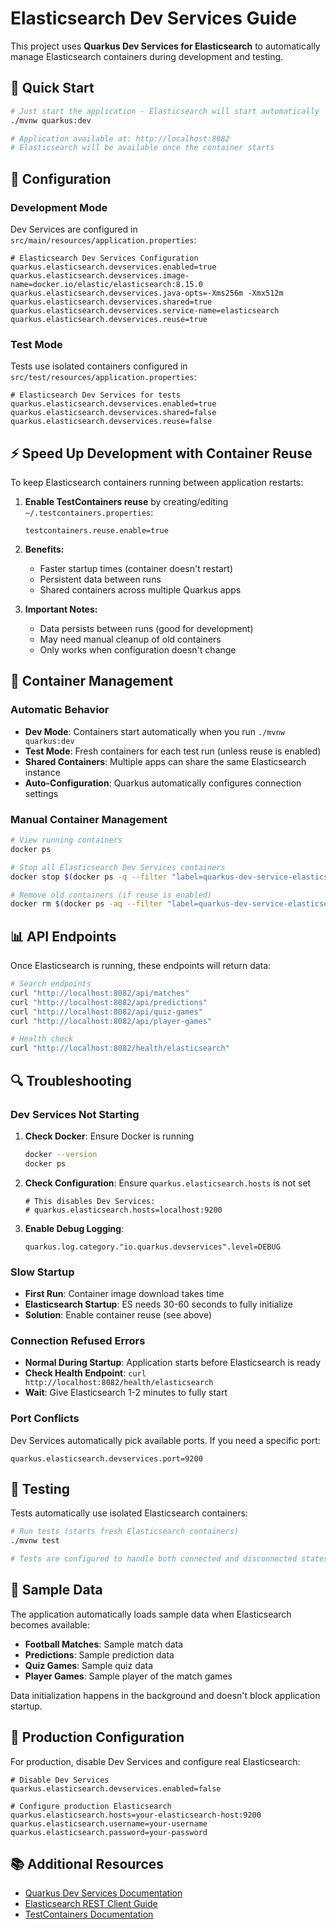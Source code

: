 # Elasticsearch Dev Services Guide

This project uses **Quarkus Dev Services for Elasticsearch** to automatically manage Elasticsearch containers during development and testing.

## 🚀 Quick Start

```bash
# Just start the application - Elasticsearch will start automatically
./mvnw quarkus:dev

# Application available at: http://localhost:8082
# Elasticsearch will be available once the container starts
```

## 🔧 Configuration

### Development Mode

Dev Services are configured in `src/main/resources/application.properties`:

```properties
# Elasticsearch Dev Services Configuration
quarkus.elasticsearch.devservices.enabled=true
quarkus.elasticsearch.devservices.image-name=docker.io/elastic/elasticsearch:8.15.0
quarkus.elasticsearch.devservices.java-opts=-Xms256m -Xmx512m
quarkus.elasticsearch.devservices.shared=true
quarkus.elasticsearch.devservices.service-name=elasticsearch
quarkus.elasticsearch.devservices.reuse=true
```

### Test Mode

Tests use isolated containers configured in `src/test/resources/application.properties`:

```properties
# Elasticsearch Dev Services for tests
quarkus.elasticsearch.devservices.enabled=true
quarkus.elasticsearch.devservices.shared=false
quarkus.elasticsearch.devservices.reuse=false
```

## ⚡ Speed Up Development with Container Reuse

To keep Elasticsearch containers running between application restarts:

1. **Enable TestContainers reuse** by creating/editing `~/.testcontainers.properties`:
   ```properties
   testcontainers.reuse.enable=true
   ```

2. **Benefits:**
   - Faster startup times (container doesn't restart)
   - Persistent data between runs
   - Shared containers across multiple Quarkus apps

3. **Important Notes:**
   - Data persists between runs (good for development)
   - May need manual cleanup of old containers
   - Only works when configuration doesn't change

## 🐳 Container Management

### Automatic Behavior

- **Dev Mode**: Containers start automatically when you run `./mvnw quarkus:dev`
- **Test Mode**: Fresh containers for each test run (unless reuse is enabled)
- **Shared Containers**: Multiple apps can share the same Elasticsearch instance
- **Auto-Configuration**: Quarkus automatically configures connection settings

### Manual Container Management

```bash
# View running containers
docker ps

# Stop all Elasticsearch Dev Services containers
docker stop $(docker ps -q --filter "label=quarkus-dev-service-elasticsearch")

# Remove old containers (if reuse is enabled)
docker rm $(docker ps -aq --filter "label=quarkus-dev-service-elasticsearch")
```

## 📊 API Endpoints

Once Elasticsearch is running, these endpoints will return data:

```bash
# Search endpoints
curl "http://localhost:8082/api/matches"
curl "http://localhost:8082/api/predictions"
curl "http://localhost:8082/api/quiz-games"
curl "http://localhost:8082/api/player-games"

# Health check
curl "http://localhost:8082/health/elasticsearch"
```

## 🔍 Troubleshooting

### Dev Services Not Starting

1. **Check Docker**: Ensure Docker is running
   ```bash
   docker --version
   docker ps
   ```

2. **Check Configuration**: Ensure `quarkus.elasticsearch.hosts` is not set
   ```properties
   # This disables Dev Services:
   # quarkus.elasticsearch.hosts=localhost:9200
   ```

3. **Enable Debug Logging**:
   ```properties
   quarkus.log.category."io.quarkus.devservices".level=DEBUG
   ```

### Slow Startup

- **First Run**: Container image download takes time
- **Elasticsearch Startup**: ES needs 30-60 seconds to fully initialize
- **Solution**: Enable container reuse (see above)

### Connection Refused Errors

- **Normal During Startup**: Application starts before Elasticsearch is ready
- **Check Health Endpoint**: `curl http://localhost:8082/health/elasticsearch`
- **Wait**: Give Elasticsearch 1-2 minutes to fully start

### Port Conflicts

Dev Services automatically pick available ports. If you need a specific port:

```properties
quarkus.elasticsearch.devservices.port=9200
```

## 🧪 Testing

Tests automatically use isolated Elasticsearch containers:

```bash
# Run tests (starts fresh Elasticsearch containers)
./mvnw test

# Tests are configured to handle both connected and disconnected states
```

## 📝 Sample Data

The application automatically loads sample data when Elasticsearch becomes available:

- **Football Matches**: Sample match data
- **Predictions**: Sample prediction data  
- **Quiz Games**: Sample quiz data
- **Player Games**: Sample player of the match games

Data initialization happens in the background and doesn't block application startup.

## 🔄 Production Configuration

For production, disable Dev Services and configure real Elasticsearch:

```properties
# Disable Dev Services
quarkus.elasticsearch.devservices.enabled=false

# Configure production Elasticsearch
quarkus.elasticsearch.hosts=your-elasticsearch-host:9200
quarkus.elasticsearch.username=your-username
quarkus.elasticsearch.password=your-password
```

## 📚 Additional Resources

- [Quarkus Dev Services Documentation](https://quarkus.io/guides/dev-services)
- [Elasticsearch REST Client Guide](https://quarkus.io/guides/elasticsearch)
- [TestContainers Documentation](https://www.testcontainers.org/)
